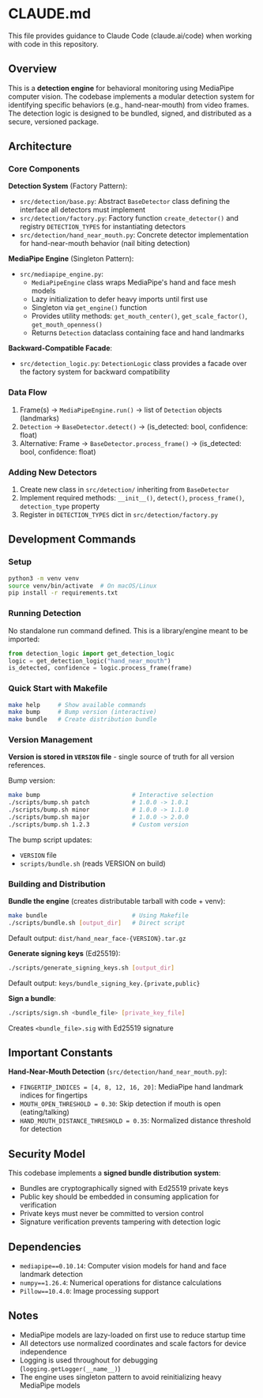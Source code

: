 # CLAUDE.md

This file provides guidance to Claude Code (claude.ai/code) when working with code in this repository.

## Overview

This is a **detection engine** for behavioral monitoring using MediaPipe computer vision. The codebase implements a modular detection system for identifying specific behaviors (e.g., hand-near-mouth) from video frames. The detection logic is designed to be bundled, signed, and distributed as a secure, versioned package.

## Architecture

### Core Components

**Detection System** (Factory Pattern):

- `src/detection/base.py`: Abstract `BaseDetector` class defining the interface all detectors must implement
- `src/detection/factory.py`: Factory function `create_detector()` and registry `DETECTION_TYPES` for instantiating detectors
- `src/detection/hand_near_mouth.py`: Concrete detector implementation for hand-near-mouth behavior (nail biting detection)

**MediaPipe Engine** (Singleton Pattern):

- `src/mediapipe_engine.py`:
  - `MediaPipeEngine` class wraps MediaPipe's hand and face mesh models
  - Lazy initialization to defer heavy imports until first use
  - Singleton via `get_engine()` function
  - Provides utility methods: `get_mouth_center()`, `get_scale_factor()`, `get_mouth_openness()`
  - Returns `Detection` dataclass containing face and hand landmarks

**Backward-Compatible Facade**:

- `src/detection_logic.py`: `DetectionLogic` class provides a facade over the factory system for backward compatibility

### Data Flow

1. Frame(s) → `MediaPipeEngine.run()` → list of `Detection` objects (landmarks)
2. `Detection` → `BaseDetector.detect()` → (is_detected: bool, confidence: float)
3. Alternative: Frame → `BaseDetector.process_frame()` → (is_detected: bool, confidence: float)

### Adding New Detectors

1. Create new class in `src/detection/` inheriting from `BaseDetector`
2. Implement required methods: `__init__()`, `detect()`, `process_frame()`, `detection_type` property
3. Register in `DETECTION_TYPES` dict in `src/detection/factory.py`

## Development Commands

### Setup

```bash
python3 -m venv venv
source venv/bin/activate  # On macOS/Linux
pip install -r requirements.txt
```

### Running Detection

No standalone run command defined. This is a library/engine meant to be imported:

```python
from detection_logic import get_detection_logic
logic = get_detection_logic("hand_near_mouth")
is_detected, confidence = logic.process_frame(frame)
```

### Quick Start with Makefile

```bash
make help     # Show available commands
make bump     # Bump version (interactive)
make bundle   # Create distribution bundle
```

### Version Management

**Version is stored in `VERSION` file** - single source of truth for all version references.

Bump version:
```bash
make bump                          # Interactive selection
./scripts/bump.sh patch            # 1.0.0 -> 1.0.1
./scripts/bump.sh minor            # 1.0.0 -> 1.1.0
./scripts/bump.sh major            # 1.0.0 -> 2.0.0
./scripts/bump.sh 1.2.3            # Custom version
```

The bump script updates:
- `VERSION` file
- `scripts/bundle.sh` (reads VERSION on build)

### Building and Distribution

**Bundle the engine** (creates distributable tarball with code + venv):

```bash
make bundle                        # Using Makefile
./scripts/bundle.sh [output_dir]   # Direct script
```

Default output: `dist/hand_near_face-{VERSION}.tar.gz`

**Generate signing keys** (Ed25519):

```bash
./scripts/generate_signing_keys.sh [output_dir]
```

Default output: `keys/bundle_signing_key.{private,public}`

**Sign a bundle**:

```bash
./scripts/sign.sh <bundle_file> [private_key_file]
```

Creates `<bundle_file>.sig` with Ed25519 signature

## Important Constants

**Hand-Near-Mouth Detection** (`src/detection/hand_near_mouth.py`):

- `FINGERTIP_INDICES = [4, 8, 12, 16, 20]`: MediaPipe hand landmark indices for fingertips
- `MOUTH_OPEN_THRESHOLD = 0.30`: Skip detection if mouth is open (eating/talking)
- `HAND_MOUTH_DISTANCE_THRESHOLD = 0.35`: Normalized distance threshold for detection

## Security Model

This codebase implements a **signed bundle distribution system**:

- Bundles are cryptographically signed with Ed25519 private keys
- Public key should be embedded in consuming application for verification
- Private keys must never be committed to version control
- Signature verification prevents tampering with detection logic

## Dependencies

- `mediapipe==0.10.14`: Computer vision models for hand and face landmark detection
- `numpy==1.26.4`: Numerical operations for distance calculations
- `Pillow==10.4.0`: Image processing support

## Notes

- MediaPipe models are lazy-loaded on first use to reduce startup time
- All detectors use normalized coordinates and scale factors for device independence
- Logging is used throughout for debugging (`logging.getLogger(__name__)`)
- The engine uses singleton pattern to avoid reinitializing heavy MediaPipe models
